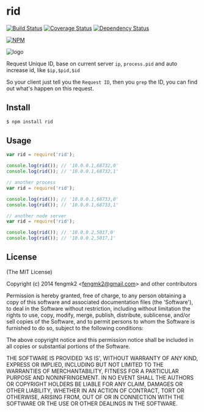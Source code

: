 rid
=======

[![Build Status](https://secure.travis-ci.org/fengmk2/rid.png)](http://travis-ci.org/fengmk2/rid) [![Coverage Status](https://coveralls.io/repos/fengmk2/rid/badge.png)](https://coveralls.io/r/fengmk2/rid) [![Dependency Status](https://gemnasium.com/fengmk2/rid.png)](https://gemnasium.com/fengmk2/rid)

[![NPM](https://nodei.co/npm/rid.png?downloads=true&stars=true)](https://nodei.co/npm/rid/)

![logo](https://raw.github.com/fengmk2/rid/master/logo.png)

Request Unique ID, base on current server `ip`, `process.pid` and auto increase id, like `$ip,$pid,$id`

So your client just tell you the `Request ID`, then you `grep` the ID,
you can find out what's happen on this request.

## Install

```bash
$ npm install rid
```

## Usage

```js
var rid = require('rid');

console.log(rid()); // '10.0.0.1,68732,0'
console.log(rid()); // '10.0.0.1,68732,1'

// another process
var rid = require('rid');

console.log(rid()); // '10.0.0.1,68733,0'
console.log(rid()); // '10.0.0.1,68733,1'

// another node server
var rid = require('rid');

console.log(rid()); // '10.0.0.2,5017,0'
console.log(rid()); // '10.0.0.2,5017,1'
```

## License

(The MIT License)

Copyright (c) 2014 fengmk2 &lt;fengmk2@gmail.com&gt; and other contributors

Permission is hereby granted, free of charge, to any person obtaining
a copy of this software and associated documentation files (the
'Software'), to deal in the Software without restriction, including
without limitation the rights to use, copy, modify, merge, publish,
distribute, sublicense, and/or sell copies of the Software, and to
permit persons to whom the Software is furnished to do so, subject to
the following conditions:

The above copyright notice and this permission notice shall be
included in all copies or substantial portions of the Software.

THE SOFTWARE IS PROVIDED 'AS IS', WITHOUT WARRANTY OF ANY KIND,
EXPRESS OR IMPLIED, INCLUDING BUT NOT LIMITED TO THE WARRANTIES OF
MERCHANTABILITY, FITNESS FOR A PARTICULAR PURPOSE AND NONINFRINGEMENT.
IN NO EVENT SHALL THE AUTHORS OR COPYRIGHT HOLDERS BE LIABLE FOR ANY
CLAIM, DAMAGES OR OTHER LIABILITY, WHETHER IN AN ACTION OF CONTRACT,
TORT OR OTHERWISE, ARISING FROM, OUT OF OR IN CONNECTION WITH THE
SOFTWARE OR THE USE OR OTHER DEALINGS IN THE SOFTWARE.
